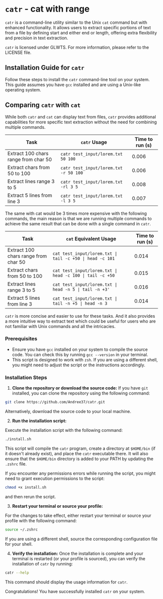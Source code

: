 # `catr` - cat with range

`catr` is a command-line utility similar to the Unix `cat` command but with enhanced functionality. It allows users to
extract specific portions of text from a file by defining start and either end or length, offering extra flexibility and
precision in text extraction.

`catr` is licensed under GLWTS. For more information, please refer to the LICENSE file.

## Installation Guide for `catr`

Follow these steps to install the `catr` command-line tool on your system. This guide assumes you have `gcc` installed
and are using a Unix-like operating system.

## Comparing `catr` with `cat`

While both `catr` and `cat` can display text from files, `catr` provides additional capabilities for more specific text
extraction without the need for combining multiple commands.

| Task                                 | `catr` Usage                          | Time to run (s) |
|--------------------------------------|---------------------------------------|-----------------| 
| Extract 100 chars range from char 50 | `catr test_input/lorem.txt 50 100`    | 0.006           |
| Extract chars from 50 to 100         | `catr test_input/lorem.txt -r 50 100` | 0.006           |
| Extract lines range 3 to 5           | `catr test_input/lorem.txt -rl 3 5`   | 0.008           |
| Extract 5 lines from line 3          | `catr test_input/lorem.txt -l 3 5`    | 0.007           |

The same with cat would be 3 times more expensive with the following commands, the main reason is that we are running
multiple commands to achieve the same result that can be done with a single command in `catr`.

| Task                                 | `cat` Equivalent Usage                                   | Time to run (s) |
|--------------------------------------|----------------------------------------------------------|-----------------|
| Extract 100 chars range from char 50 | `cat test_input/lorem.txt \| tail -c +50 \| head -c 101` | 0.014           |
| Extract chars from 50 to 100         | `cat test_input/lorem.txt \| head -c 100 \| tail -c +50` | 0.015           |
| Extract lines range 3 to 5           | `cat test_input/lorem.txt \| head -n 5 \| tail -n +3'`   | 0.016           |
| Extract 5 lines from line 3          | `cat test_input/lorem.txt \| tail -n +5 \| head -n 3`    | 0.014           |

`catr` is more concise and easier to use for these tasks. And it also provides a more intuitive way to extract text
which could be useful for users who are not familiar with Unix commands and all the intricacies.

### Prerequisites

- Ensure you have `gcc` installed on your system to compile the source code. You can check this by
  running `gcc --version` in your terminal.
- This script is designed to work with `zsh`. If you are using a different shell, you might need to adjust the script or
  the instructions accordingly.

### Installation Steps

1. **Clone the repository or download the source code:**
   If you have `git` installed, you can clone the repository using the following command:

```bash
git clone https://github.com/Andree37/catr.git
```

Alternatively, download the source code to your local machine.

2. **Run the installation script:**

Execute the installation script with the following command:

```bash
./install.sh
```

This script will compile the `catr` program, create a directory at `$HOME/bin` (if it doesn't already exist), and place
the `catr` executable there. It will also ensure that the `$HOME/bin` directory is added to your PATH by updating
the `.zshrc` file.

If you encounter any permissions errors while running the script, you might need to grant execution permissions to the
script:

```bash
chmod +x install.sh
```

and then rerun the script.

3. **Restart your terminal or source your profile:**

For the changes to take effect, either restart your terminal or source your profile with the following command:

```bash
source ~/.zshrc
```

If you are using a different shell, source the corresponding configuration file for your shell.

4. **Verify the installation:**
   Once the installation is complete and your terminal is restarted (or your profile is sourced), you can verify the
   installation of `catr` by running:

```bash
catr --help
```

This command should display the usage information for `catr`.

Congratulations! You have successfully installed `catr` on your system.
